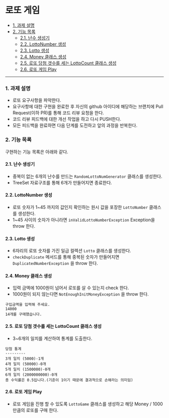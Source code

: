 # 로또 게임

- [1. 과제 설명](#1-과제-설명)
- [2. 기능 목록](#2-기능목록)
    - [2.1. 난수 생성기](#21-난수-생성기-생성)
    - [2.2. LottoNumber 생성](#22-LottoNumber-생성)
    - [2.3. Lotto 생성](#23-Lotto-생성)
    - [2.4. Money 클래스 생성](#24-Money-클래스-생성)
    - [2.5. 로또 당첨 갯수를 세는 LottoCount 클래스 생성 ](#25-LottoCount-클래스-생성)
    - [2.6. 로또 게임 Play ](#25-로또-게임-Play)

---

### 1. 과제 설명

* 로또 요구사항을 파악한다.
* 요구사항에 대한 구현을 완료한 후 자신의 github 아이디에 해당하는 브랜치에 Pull Request(이하 PR)를 통해 코드 리뷰 요청을 한다.
* 코드 리뷰 피드백에 대한 개선 작업을 하고 다시 PUSH한다.
* 모든 피드백을 완료하면 다음 단계를 도전하고 앞의 과정을 반복한다.


### 2. 기능 목록

구현하는 기능 목록은 아래와 같다.



#### 2.1. 난수 생성기

- 중복이 없는 6개의 난수를 만드는 `RandomLottoNumGenerator` 클래스를 생성한다.
- TreeSet 자료구조를 통해 6개가 만들어지면 종료한다.


#### 2.2. LottoNumber 생성

- 로또 숫자가 1~45 까지의 값인지 확인하는 원시 값을 포장한 `LottoNumber` 클래스를 생성한다.
- 1~45 사이의 숫자가 아니라면 `inValidLottoNumberException` Exception을 throw 한다.


#### 2.3. Lotto 생성

- 6자리의 로또 숫자를 가진 일급 컬렉션 `Lotto` 클래스를 생성한다.
- `checkDuplicate` 메서드를 통해 중복된 숫자가 만들어지면 `DuplicatedNumberException` 을 throw 한다.



#### 2.4. Money 클래스 생성

- 입력 금액에 1000원이 넘어서 로또를 살 수 있는지 check 한다.
- 1000원이 되지 않는다면 `NotEnoughInitMoneyException` 을 throw 한다.

```
구입금액을 입력해 주세요.
14000
14개를 구매했습니다.
```

#### 2.5. 로또 당첨 갯수를 세는 LottoCount 클래스 생성

- 3~6개의 일치를 계산하여 통계를 도출한다.

```
당첨 통계
---------
3개 일치 (5000)-1개
4개 일치 (50000)-0개
5개 일치 (1500000)-0개
6개 일치 (2000000000)-0개
총 수익률은 0.5입니다.(기준이 1이기 때문에 결과적으로 손해라는 의미임)
```

#### 2.6. 로또 게임 Play 

- 로또 게임을 진행 할 수 있도록 `LottoGame` 클래스를 생성하고 해당 Money / 1000 만큼의 로또를 구매 한다.

